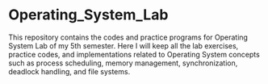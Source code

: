 # Operating_System_Lab
This repository contains the codes and practice programs for Operating System Lab of my 5th semester. Here I will keep all the lab exercises, practice codes, and implementations related to Operating System concepts such as process scheduling, memory management, synchronization, deadlock handling, and file systems.
